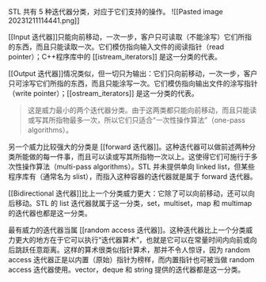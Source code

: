 STL 共有 5 种迭代器分类，对应于它们支持的操作。
![[Pasted image 20231211114441.png]]

[[Input 迭代器]]只能向前移动，一次一步，客户只可读取（不能涂写）它们所指的东西，而且只能读取一次。它们模仿指向输入文件的阅读指针（read pointer）；C++程序库中的 [[istream_iterators]] 是这一分类的代表。

[[Output 迭代器]]情况类似，但一切只为输出：它们只向前移动，一次一步，客户只可涂写它们所指的东西，而且只能涂写一次。它们模仿指向输出文件的涂写指针（write pointer）；[[ostream_iterators]] 是这一分类的代表。

> 这是威力最小的两个迭代器分类。由于这两类都只能向前移动，而且只能读或写其所指物最多一次，所以它们只适合“一次性操作算法”（one-pass algorithms）。

另一个威力比较强大的分类是 [[forward 迭代器]]。这种迭代器可以做前述两种分类所能做的每一件事，而且可以读或写其所指物一次以上。这使得它们可施行于多次性操作算法（multi-pass algorithms）。STL 并未提供单向 linked list，但某些程序库有（通常名为 slist），而指入这种容器的迭代器就是属于 forward 迭代器。

[[Bidirectional 迭代器]]比上一个分类威力更大：它除了可以向前移动，还可以向后移动。STL 的 list 迭代器就属于这一分类，set，multiset，map 和 multimap 的迭代器也都是这一分类。

最有威力的迭代器当属 [[random access 迭代器]]。这种迭代器比上一个分类威力更大的地方在于它可以执行“迭代器算术”，也就是它可以在常量时间内向前或向后跳跃任意距离。这样的算术很类似指针算术，那并不令人惊讶，因为 random access 迭代器正是以内置（原始）指针为榜样，而内置指针也可被当做 random access 迭代器使用。vector，deque 和 string 提供的迭代器都是这一分类。